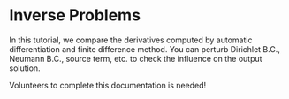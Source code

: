 # Inverse Problems

In this tutorial, we compare the derivatives computed by automatic differentiation and finite difference method. You can perturb Dirichlet B.C., Neumann B.C., source term, etc. to check the influence on the output solution.

Volunteers to complete this documentation is needed!
